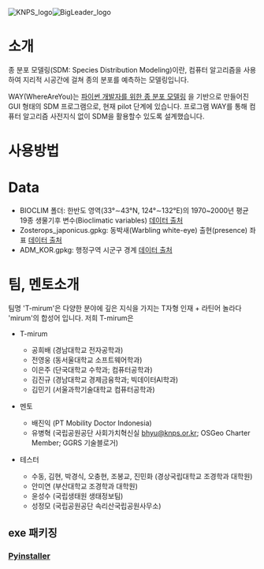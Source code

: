 
![KNPS_logo](https://user-images.githubusercontent.com/95641633/208577817-e439ef66-b778-4cf2-90c5-92e080806662.png)![BigLeader_logo](https://user-images.githubusercontent.com/95641633/208577847-d4472aca-8852-418b-9cda-cbddb74a6ec8.png)


# 소개
종 분포 모델링(SDM: Species Distribution Modeling)이란, 컴퓨터 알고리즘을 사용하여 지리적 시공간에 걸쳐 종의 분포를 예측하는 모델링입니다.

WAY(WhereAreYou)는 [파이썬 개발자를 위한 종 분포 모델링](https://github.com/osgeokr/SDM4PyDev) 을 기반으로 만들어진 GUI 형태의 SDM 프로그램으로, 현재 pilot 단계에 있습니다. 
프로그램 WAY를 통해 컴퓨터 알고리즘 사전지식 없이 SDM을 활용할수 있도록 설계했습니다. 

# 사용방법




# Data
- BIOCLIM 폴더: 한반도 영역(33°∼43°N, 124°∼132°E)의 1970~2000년 평균 19종 생물기후 변수(Bioclimatic variables) [데이터 출처](https://www.worldclim.org/data/bioclim.html)
- Zosterops_japonicus.gpkg: 동박새(Warbling white-eye) 출현(presence) 좌표 [데이터 출처](https://plugins.qgis.org/plugins/qgisgbifapi/)
- ADM_KOR.gpkg: 행정구역 시군구 경계 [데이터 출처](http://data.nsdi.go.kr/dataset/20180927ds0058)


# 팀, 멘토소개
팀명 'T-mirum'은 다양한 분야에 깊은 지식을 가지는 T자형 인재 + 라틴어 놀라다 'mirum'의 합성어 입니다. 저희 T-mirum은 

- T-mirum
  - 공희배 (경남대학교 전자공학과)
  - 전영웅 (동서울대학교 소프트웨어학과)
  - 이은주 (단국대학교 수학과; 컴퓨터공학과)
  - 김진규 (경남대학교 경제금융학과; 빅데이터AI학과)
  - 김민기 (서울과학기술대학교 컴퓨터공학과)

- 멘토
  - 배진익 (PT Mobility Doctor Indonesia)
  - 유병혁 (국립공원공단 사회가치혁신실 bhyu@knps.or.kr; OSGeo Charter Member; GGRS 기술블로거)
 
- 테스터
  - 수동, 김현, 박경식, 오충현, 조봉교, 진민화 (경상국립대학교 조경학과 대학원)
  - 안미연 (부산대학교 조경학과 대학원)
  - 윤성수 (국립생태원 생태정보팀)
  - 성정모 (국립공원공단 속리산국립공원사무소)

## exe 패키징
### [Pyinstaller](https://pyinstaller.org/en/stable/#)

